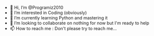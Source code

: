 - 👋 Hi, I’m @Programiz2010
- 👀 I’m interested in Coding (obviously) 
- 🌱 I’m currently learning Python and mastering it
- 💞️ I’m looking to collaborate on nothing for now but I'm ready to help
- 📫 How to reach me : Don't please try to reach me...
<!---
Programiz2010/Programiz2010 is a ✨ special ✨ repository because its `README.md` (this file) appears on your GitHub profile.
You can click the Preview link to take a look at your changes.
--->
